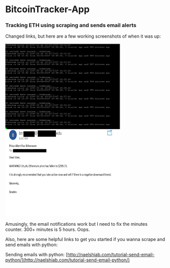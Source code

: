 # BitcoinTracker-App
### Tracking ETH using scraping and sends email alerts

Changed links, but here are a few working screenshots of when it was up:

<img src="https://github.com/hackerbuddy/BitcoinTracker-App/blob/master/scraper.jpg" width="360" height="270">

<img src="https://github.com/hackerbuddy/BitcoinTracker-App/blob/master/email.jpg" width="360" height="270">

Amusingly, the email notifications work but I need to fix the minutes counter. 300+ minutes is 5 hours. Oops.

Also, here are some helpful links to get you started if you wanna scrape and send emails with python:

Sending emails with python: [http://naelshiab.com/tutorial-send-email-python/](http://naelshiab.com/tutorial-send-email-python/)


